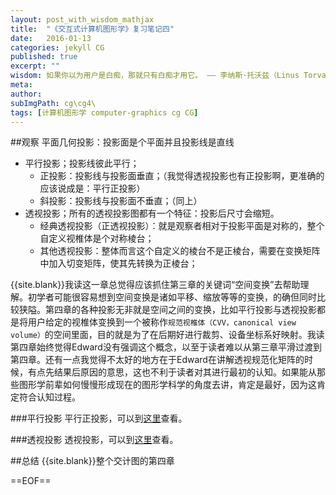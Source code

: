 ```yaml
---
layout: post_with_wisdom_mathjax
title:  "《交互式计算机图形学》复习笔记四"
date:   2016-01-13
categories: jekyll CG
published: true
excerpt: ""
wisdom: 如果你以为用户是白痴，那就只有白痴才用它。 —— 李纳斯·托沃兹（Linus Torvalds），LINUX之父
meta: 
author: 
subImgPath: cg\cg4\
tags: [计算机图形学 computer-graphics cg CG]
---
```


##观察
平面几何投影：投影面是个平面并且投影线是直线

* 平行投影；投影线彼此平行；
	* 正投影：投影线与投影面垂直；（我觉得透视投影也有正投影啊，更准确的应该说成是：平行正投影）
	* 斜投影：投影线与投影面不垂直；（同上）
* 透视投影；所有的透视投影图都有一个特征：投影后尺寸会缩短。
	* 经典透视投影（正透视投影）：就是观察者相对于投影平面是对称的，整个自定义视椎体是个对称棱台；
	* 其他透视投影：整体而言这个自定义的棱台不是正棱台，需要在变换矩阵中加入切变矩阵，使其先转换为正棱台；

{{site.blank}}我读这一章总觉得应该抓住第三章的关键词“空间变换”去帮助理解。初学者可能很容易想到空间变换是诸如平移、缩放等等的变换，的确但同时比较狭隘。第四章的各种投影无非就是空间之间的变换，比如平行投影与透视投影都是将用户给定的视椎体变换到一个被称作`规范视椎体（CVV，canonical view volume）`的空间里面，目的就是为了在后期好进行裁剪、设备坐标系好映射。我读第四章始终觉得Edward没有强调这个概念，以至于读者难以从第三章平滑过渡到第四章。还有一点我觉得不太好的地方在于Edward在讲解透视规范化矩阵的时候，有点先结果后原因的意思，这也不利于读者对其进行最初的认知。如果能从那些图形学前辈如何慢慢形成现在的图形学科学的角度去讲，肯定是最好，因为这肯定符合认知过程。

###平行投影
平行正投影，可以到[这里][myPostUrl1]查看。

###透视投影
透视投影，可以到[这里][myPostUrl2]查看。

##总结
{{site.blank}}整个交计图的第四章




==EOF==


[myPostUrl2]:{{site.basepath}}jekyll/cg/2015/07/26/perspective-projection-in-OpenGL.html
[myPostUrl1]:{{site.basepath}}jekyll/cg/2015/07/25/parallel-projection-in-OpenGL.html





